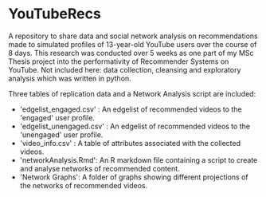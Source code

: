 # YouTubeRecs

A repository to share data and social network analysis on recommendations made to simulated profiles of 13-year-old YouTube users over the course of 8 days. This research was conducted over 5 weeks as one part of my MSc Thesis project into the performativity of Recommender Systems on YouTube. Not included here: data collection, cleansing and exploratory analysis which was written in python.

Three tables of replication data and a Network Analysis script are included:

- 'edgelist_engaged.csv' : An edgelist of recommended videos to the 'engaged' user profile.
- 'edgelist_unengaged.csv' : An edgelist of recommended videos to the 'unengaged' user profile.
- 'video_info.csv' : A table of attributes associated with the collected videos.
- 'networkAnalysis.Rmd': An R markdown file containing a script to create and analyse networks of recommended content.
- 'Network Graphs': A folder of graphs showing different projections of the networks of recommended videos.

